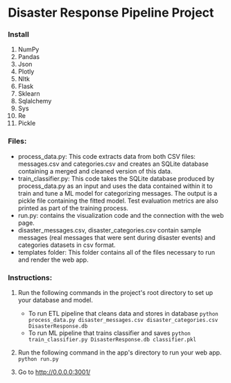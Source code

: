 # Disaster Response Pipeline Project

### Install
1. NumPy
2. Pandas
3. Json
4. Plotly
5. Nltk
6. Flask
7. Sklearn
8. Sqlalchemy
9. Sys
10. Re
11. Pickle

### Files:
- process_data.py: This code extracts data from both CSV files: messages.csv and categories.csv and creates an SQLite database containing a merged and cleaned version of this data.
- train_classifier.py: This code takes the SQLite database produced by process_data.py as an input and uses the data contained within it to train and tune a ML model for categorizing messages. The output is a pickle file containing the fitted model. Test evaluation metrics are also printed as part of the training process.
- run.py: contains the visualization code and the connection with the web page. 
- disaster_messages.csv, disaster_categories.csv contain sample messages (real messages that were sent during disaster events) and categories datasets in csv format.
- templates folder: This folder contains all of the files necessary to run and render the web app.

### Instructions:
1. Run the following commands in the project's root directory to set up your database and model.

    - To run ETL pipeline that cleans data and stores in database
        `python process_data.py disaster_messages.csv disaster_categories.csv DisasterResponse.db`
    - To run ML pipeline that trains classifier and saves
        `python train_classifier.py DisasterResponse.db classifier.pkl`

2. Run the following command in the app's directory to run your web app.
    `python run.py`

3. Go to http://0.0.0.0:3001/
